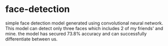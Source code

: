 # face-detection
simple face detection model generated using convolutional neural network.
This model can detect only three faces which includes 2 of my friends' and mine.
the model has secured 73.8% accuracy and can successfully differentiate between us.
